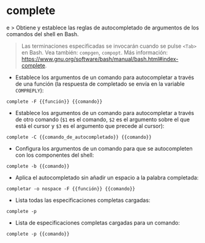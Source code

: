 # complete

e > Obtiene y establece las reglas de autocompletado de argumentos de los comandos del shell en Bash.
> Las terminaciones especificadas se invocarán cuando se pulse `<Tab>` en Bash.
> Vea también: `compgen`, `compopt`.
> Más información: <https://www.gnu.org/software/bash/manual/bash.html#index-complete>.

- Establece los argumentos de un comando para autocompletar a través de una función (la respuesta de completado se envía en la variable `COMPREPLY`):

`complete -F {{función}} {{comando}}`

- Establece los argumentos de un comando para autocompletar a través de otro comando (`$1` es el comando, `$2` es el argumento sobre el que está el cursor y `$3` es el argumento que precede al cursor):

`complete -C {{comando_de_autocompletado}} {{comando}}`

- Configura los argumentos de un comando para que se autocompleten con los componentes del shell:

`complete -b {{comando}}`

- Aplica el autocompletado sin añadir un espacio a la palabra completada:

`completar -o nospace -F {{función}} {{comando}}`

- Lista todas las especificaciones completas cargadas:

`complete -p`

- Lista de especificaciones completas cargadas para un comando:

`complete -p {{comando}}`
